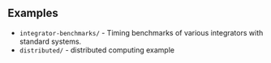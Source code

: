 Examples
--------

* `integrator-benchmarks/` - Timing benchmarks of various integrators with standard systems.
* `distributed/` - distributed computing example
